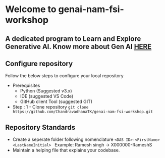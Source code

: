 # Welcome to genai-nam-fsi-workshop 
## A dedicated program to Learn and Explore Generative AI. Know more about Gen AI [HERE](https://generativeai.net/)

## Configure repository
Follow the below steps to configure your local repository
 - Prerequisites
   - Python (Suggested v3.x)
   - IDE (suggested VS Code)
   - GitHub client Tool (suggested GIT)
 - Step : 1 -  Clone repository ``` git clone https://github.com/ChandravadhanaTK/genai-nam-fsi-workshop.git ```

## Repository Standards
 - Create a seperate folder following nomenclature ```<DAS ID>-<FirstName><LastNameInitial> ``` Example: Ramesh singh -> X000000-RameshS
 - Maintain a helping file that explains your codebase.
 
